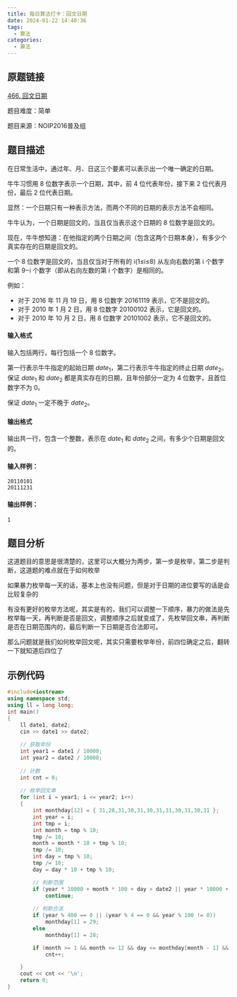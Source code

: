 ```yaml
---
title: 每日算法打卡：回文日期
date: 2024-01-22 14:40:36
tags:
  - 算法
categories:
  - 算法
---
```


## 原题链接

[466. 回文日期](https://www.acwing.com/problem/content/468/)

题目难度：简单

题目来源：NOIP2016普及组

## 题目描述

在日常生活中，通过年、月、日这三个要素可以表示出一个唯一确定的日期。

牛牛习惯用 8 位数字表示一个日期，其中，前 4 位代表年份，接下来 2 位代表月份，最后 2 位代表日期。

显然：一个日期只有一种表示方法，而两个不同的日期的表示方法不会相同。

牛牛认为，一个日期是回文的，当且仅当表示这个日期的 8 位数字是回文的。

现在，牛牛想知道：在他指定的两个日期之间（包含这两个日期本身），有多少个真实存在的日期是回文的。

一个 8 位数字是回文的，当且仅当对于所有的 i(1≤i≤8) 从左向右数的第 i 个数字和第 9−i 个数字（即从右向左数的第 i 个数字）是相同的。

例如：

*   对于 2016 年 11 月 19 日，用 8 位数字 20161119 表示，它不是回文的。
*   对于 2010 年 1 月 2 日，用 8 位数字 20100102 表示，它是回文的。
*   对于 2010 年 10 月 2 日，用 8 位数字 20101002 表示，它不是回文的。

#### 输入格式

输入包括两行，每行包括一个 8 位数字。

第一行表示牛牛指定的起始日期 $date_1$，第二行表示牛牛指定的终止日期 $date_2$。保证 $date_1$ 和 $date_2$ 都是真实存在的日期，且年份部分一定为 4 位数字，且首位数字不为 0。

保证 $date_1$ 一定不晚于 $date_2$。

#### 输出格式

输出共一行，包含一个整数，表示在 $date_1$ 和 $date_2$ 之间，有多少个日期是回文的。

#### 输入样例：

```
20110101
20111231 
```

#### 输出样例：

```
1 
```

## 题目分析

这道题目的意思是很清楚的，这里可以大概分为两步，第一步是枚举，第二步是判断，这道题的难点就在于如何枚举

如果暴力枚举每一天的话，基本上也没有问题，但是对于日期的进位要写的话是会比较复杂的

有没有更好的枚举方法呢，其实是有的，我们可以调整一下顺序，暴力的做法是先枚举每一天，再判断是否是回文，调整顺序之后就变成了，先枚举回文串，再判断是否在日期范围内的，最后判断一下日期是否合法即可。

那么问题就是我们如何枚举回文呢，其实只需要枚举年份，前四位确定之后，翻转一下就知道后四位了

## 示例代码

```cpp
#include<iostream>
using namespace std;
using ll = long long;
int main()
{
    ll date1, date2;
    cin >> date1 >> date2;
    
    // 获取年份
    int year1 = date1 / 10000;
    int year2 = date2 / 10000;
    
    // 计数
    int cnt = 0;
    
    // 枚举回文串
    for (int i = year1; i <= year2; i++)
    {
        int monthday[12] = { 31,28,31,30,31,30,31,31,30,31,30,31 };
        int year = i;
        int tmp = i;
        int month = tmp % 10;
        tmp /= 10;
        month = month * 10 + tmp % 10;
        tmp /= 10;
        int day = tmp % 10;
        tmp /= 10;
        day = day * 10 + tmp % 10;

		// 判断范围
        if (year * 10000 + month * 100 + day > date2 || year * 10000 + month * 100 + day < date1)
            continue;
		
        // 判断合法  
        if (year % 400 == 0 || (year % 4 == 0 && year % 100 != 0))
            monthday[1] = 29;
        else
            monthday[1] = 28;

        if (month >= 1 && month <= 12 && day <= monthday[month - 1] && day >= 1)
            cnt++;

    }
    cout << cnt << '\n';
    return 0;
}
```

